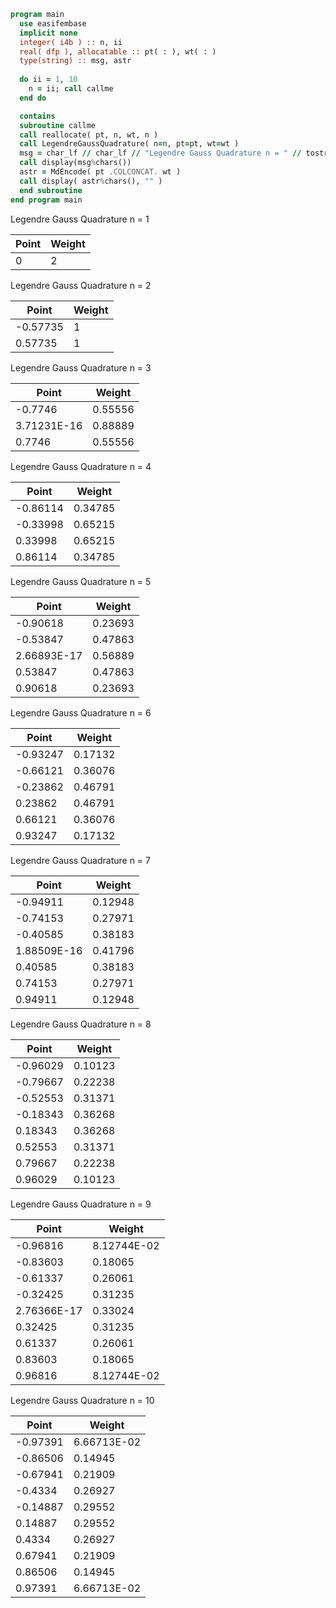 ```fortran
program main
  use easifembase
  implicit none
  integer( i4b ) :: n, ii
  real( dfp ), allocatable :: pt( : ), wt( : )
  type(string) :: msg, astr
  
  do ii = 1, 10
    n = ii; call callme
  end do

  contains
  subroutine callme
  call reallocate( pt, n, wt, n )
  call LegendreGaussQuadrature( n=n, pt=pt, wt=wt )
  msg = char_lf // char_lf // "Legendre Gauss Quadrature n = " // tostring( n ) // char_lf // char_lf
  call display(msg%chars())
  astr = MdEncode( pt .COLCONCAT. wt )
  call display( astr%chars(), "" )
  end subroutine
end program main
```

Legendre Gauss Quadrature n = 1

 | Point | Weight |
 |  --- |  --- |
 | 0 | 2 |

Legendre Gauss Quadrature n = 2

 | Point | Weight |
 |  --- |  --- |
 | -0.57735 | 1 |
 | 0.57735 | 1 |

Legendre Gauss Quadrature n = 3

 | Point | Weight |
 |  --- |  --- |
 | -0.7746 | 0.55556 |
 | 3.71231E-16 | 0.88889 |
 | 0.7746 | 0.55556 |

Legendre Gauss Quadrature n = 4

 | Point | Weight |
 |  --- |  --- |
 | -0.86114 | 0.34785 |
 | -0.33998 | 0.65215 |
 | 0.33998 | 0.65215 |
 | 0.86114 | 0.34785 |

Legendre Gauss Quadrature n = 5

 | Point | Weight |
 |  --- |  --- |
 | -0.90618 | 0.23693 |
 | -0.53847 | 0.47863 |
 | 2.66893E-17 | 0.56889 |
 | 0.53847 | 0.47863 |
 | 0.90618 | 0.23693 |

Legendre Gauss Quadrature n = 6

 | Point | Weight |
 |  --- |  --- |
 | -0.93247 | 0.17132 |
 | -0.66121 | 0.36076 |
 | -0.23862 | 0.46791 |
 | 0.23862 | 0.46791 |
 | 0.66121 | 0.36076 |
 | 0.93247 | 0.17132 |

Legendre Gauss Quadrature n = 7

 | Point | Weight |
 |  --- |  --- |
 | -0.94911 | 0.12948 |
 | -0.74153 | 0.27971 |
 | -0.40585 | 0.38183 |
 | 1.88509E-16 | 0.41796 |
 | 0.40585 | 0.38183 |
 | 0.74153 | 0.27971 |
 | 0.94911 | 0.12948 |

Legendre Gauss Quadrature n = 8

 | Point | Weight |
 |  --- |  --- |
 | -0.96029 | 0.10123 |
 | -0.79667 | 0.22238 |
 | -0.52553 | 0.31371 |
 | -0.18343 | 0.36268 |
 | 0.18343 | 0.36268 |
 | 0.52553 | 0.31371 |
 | 0.79667 | 0.22238 |
 | 0.96029 | 0.10123 |

Legendre Gauss Quadrature n = 9

 | Point | Weight |
 |  --- |  --- |
 | -0.96816 | 8.12744E-02 |
 | -0.83603 | 0.18065 |
 | -0.61337 | 0.26061 |
 | -0.32425 | 0.31235 |
 | 2.76366E-17 | 0.33024 |
 | 0.32425 | 0.31235 |
 | 0.61337 | 0.26061 |
 | 0.83603 | 0.18065 |
 | 0.96816 | 8.12744E-02 |

Legendre Gauss Quadrature n = 10

 | Point | Weight |
 |  --- |  --- |
 | -0.97391 | 6.66713E-02 |
 | -0.86506 | 0.14945 |
 | -0.67941 | 0.21909 |
 | -0.4334 | 0.26927 |
 | -0.14887 | 0.29552 |
 | 0.14887 | 0.29552 |
 | 0.4334 | 0.26927 |
 | 0.67941 | 0.21909 |
 | 0.86506 | 0.14945 |
 | 0.97391 | 6.66713E-02 |
